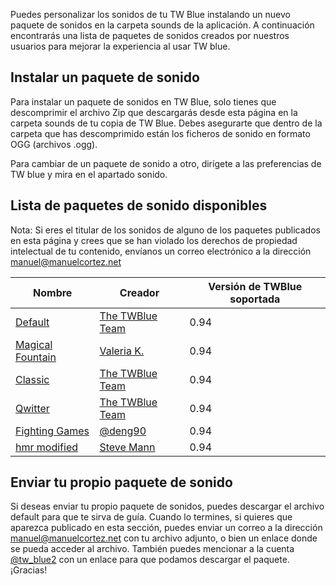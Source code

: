 <!-- 
.. title: Paquetes de sonido para TWBlue
.. slug: soundpacks
.. date: 2016-10-03 05:09:19 UTC-05:00
.. tags: 
.. category: 
.. link: 
.. description: 
.. type: text
-->

Puedes personalizar los sonidos de tu TW Blue instalando un nuevo paquete de sonidos en la carpeta sounds de la aplicación. A continuación encontrarás una lista de paquetes de sonidos creados por nuestros usuarios para mejorar la experiencia al usar TW blue.

Instalar un paquete de sonido
----------------------

Para instalar un paquete de sonidos en TW Blue, solo tienes que descomprimir el archivo Zip que descargarás desde esta página en la carpeta sounds de tu copia de TW Blue. Debes asegurarte que dentro de la carpeta que has descomprimido están los ficheros de sonido en formato OGG (archivos .ogg).

Para cambiar de un paquete de sonido a otro, dirígete a las preferencias de TW blue y mira en el apartado sonido.

Lista de paquetes de sonido disponibles
----------------------------

Nota: Si eres el titular de los sonidos de alguno de los paquetes publicados en esta página y crees que se han violado los derechos de propiedad intelectual de tu contenido, envíanos un correo electrónico a la dirección <manuel@manuelcortez.net>

Nombre | Creador | Versión de TWBlue soportada
  ----------------------------------------------------------------------------------------------------------| ---------------------------------------------------- | -----------------------------
[Default](https://twblue.es/extra-contents/soundpacks/default.zip) | [The TWBlue Team](https://twitter.com/tw_blue2) | 0.94
[Magical Fountain](https://twblue.es/extra-contents/soundpacks/magical-fountain.zip) | [Valeria K.](https://twitter.com/CherryLumina) | 0.94
[Classic](https://twblue.es/extra-contents/soundpacks/magical-fountain.zip) | [The TWBlue Team](https://twitter.com/tw_blue2) | 0.94
[Qwitter](https://twblue.es/extra-contents/soundpacks/qwitter.zip) | [The TWBlue Team](https://twitter.com/tw_blue2) | 0.94
[Fighting Games](https://twblue.es/extra-contents/soundpacks/fighting-games.zip) | [@deng90](https://twitter.com/deng90) | 0.94
[hmr modified](https://twblue.es/extra-contents/soundpacks/hmr-modified.zip) | [Steve Mann](https://twitter.com/maerlynofmiria) | 0.94

Enviar tu propio paquete de sonido
----------------------

Si deseas enviar tu propio paquete de sonidos, puedes descargar el archivo default para que te sirva de guía. Cuando lo termines, si quieres que aparezca publicado en esta sección, puedes enviar un correo a la dirección <manuel@manuelcortez.net> con tu archivo adjunto, o bien un enlace donde se pueda acceder al archivo. También puedes mencionar a la cuenta [@tw_blue2](https://twitter.com/tw_blue2) con un enlace para que podamos descargar el paquete. ¡Gracias!